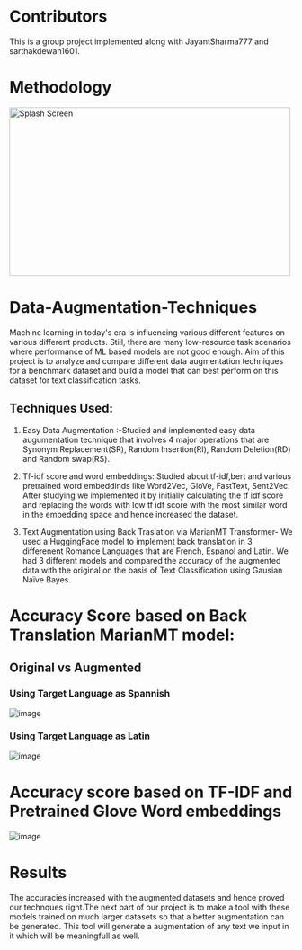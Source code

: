 # Contributors
This is a group project implemented along with JayantSharma777 and sarthakdewan1601.

# Methodology
<img src="https://raw.githubusercontent.com/Tush1810/Data-Augmentation-Techniques/blob/main/Data Augmentation Techniques Methodology.jpg" alt="Splash Screen" width="500" height="300" /> 



# Data-Augmentation-Techniques
Machine learning in today's era is influencing various different features on various different products. Still, there are many low-resource task scenarios where performance of ML based models are not good enough. Aim of this project is to analyze and compare different data augmentation techniques for a benchmark dataset and build a model that can best perform on this dataset for text classification tasks.
<br>
## Techniques Used:

1) Easy Data Augmentation :-Studied and implemented easy data augumentation technique that involves 4 major operations that are Synonym Replacement(SR),  Random Insertion(RI),  Random Deletion(RD) and Random swap(RS).  

2) Tf-idf score and word embeddings: Studied about tf-idf,bert and various pretrained word embeddinds like Word2Vec, GloVe, FastText, Sent2Vec. After studying we implemented it by initially calculating the tf idf score and replacing the words with low tf idf score with the most similar word in the embedding space and hence increased the dataset. 

3) Text Augmentation using Back Traslation via MarianMT Transformer- We used a HuggingFace model to implement back translation in 3 differenent Romance Languages that are French, Espanol and Latin. We had 3 different models and compared the accuracy of the augmented data with the original on the basis of Text Classification using Gausian Naïve Bayes.

# Accuracy Score based on Back Translation MarianMT model:
## Original vs Augmented
### Using Target Language as Spannish

![image](https://user-images.githubusercontent.com/75779183/208244492-bb80d6ca-e4c9-410b-ba11-06de671946b4.png)

### Using Target Language as Latin

![image](https://user-images.githubusercontent.com/75779183/208244551-276551b0-db61-4dde-a9f8-1da0a29d9c9b.png)


# Accuracy score based on TF-IDF and Pretrained Glove Word embeddings

![image](https://user-images.githubusercontent.com/75779183/208244659-75ffd890-accf-4a92-a811-4125937fa993.png)

# Results
The accuracies increased with the augmented datasets and hence proved our technques right.The next part of our project is to make a tool with these models trained on much larger datasets so that a better augmentation can be generated. This tool will generate a augmentation of any text we input in it which will be meaningfull as well.

